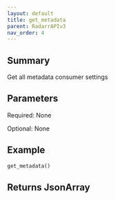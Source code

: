 ```yaml
---
layout: default
title: get_metadata
parent: RadarrAPIv3
nav_order: 4
---
```


## Summary

Get all metadata consumer settings

## Parameters

Required: None

Optional: None

## Example

```python
get_metadata()
```

## Returns JsonArray

```json
```
